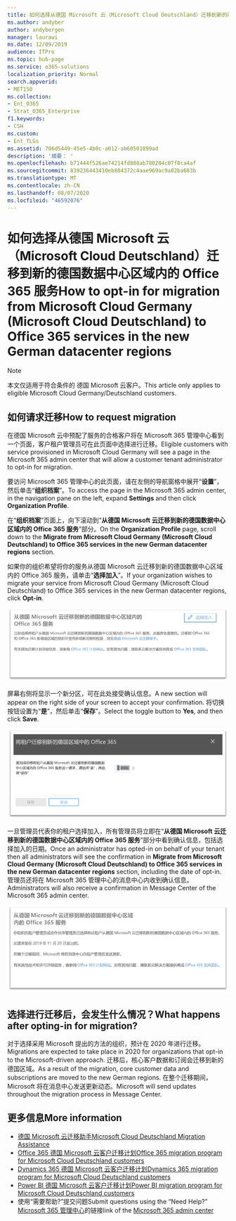 ```yaml
---
title: 如何选择从德国 Microsoft 云（Microsoft Cloud Deutschland）迁移到新的德国数据中心区域内的 Office 365 服务
ms.author: andyber
author: andybergen
manager: laurawi
ms.date: 12/09/2019
audience: ITPro
ms.topic: hub-page
ms.service: o365-solutions
localization_priority: Normal
search.appverid:
- MET150
ms.collection:
- Ent_O365
- Strat_O365_Enterprise
f1.keywords:
- CSH
ms.custom:
- Ent_TLGs
ms.assetid: 706d5449-45e5-4b0c-a012-ab60501899ad
description: '摘要： '
ms.openlocfilehash: b71444f526ae74214fd888ab780204c07f8ca4af
ms.sourcegitcommit: 839236443410eb804372c4aae969ac9a82ba683b
ms.translationtype: MT
ms.contentlocale: zh-CN
ms.lasthandoff: 08/07/2020
ms.locfileid: "46592076"
---
```

# <a name="how-to-opt-in-for-migration-from-microsoft-cloud-germany-microsoft-cloud-deutschland-to-office-365-services-in-the-new-german-datacenter-regions"></a><span data-ttu-id="edcc1-103">如何选择从德国 Microsoft 云（Microsoft Cloud Deutschland）迁移到新的德国数据中心区域内的 Office 365 服务</span><span class="sxs-lookup"><span data-stu-id="edcc1-103">How to opt-in for migration from Microsoft Cloud Germany (Microsoft Cloud Deutschland) to Office 365 services in the new German datacenter regions</span></span>

>[!Note]
><span data-ttu-id="edcc1-104">本文仅适用于符合条件的 德国 Microsoft 云客户。</span><span class="sxs-lookup"><span data-stu-id="edcc1-104">This article only applies to eligible Microsoft Cloud Germany/Deutschland customers.</span></span>
>

## <a name="how-to-request-migration"></a><span data-ttu-id="edcc1-105">如何请求迁移</span><span class="sxs-lookup"><span data-stu-id="edcc1-105">How to request migration</span></span>

<span data-ttu-id="edcc1-106">在德国 Microsoft 云中预配了服务的合格客户将在 Microsoft 365 管理中心看到一个页面，客户租户管理员可在此页面中选择进行迁移。</span><span class="sxs-lookup"><span data-stu-id="edcc1-106">Eligible customers with service provisioned in Microsoft Cloud Germany will see a page in the Microsoft 365 admin center that will allow a customer tenant administrator to opt-in for migration.</span></span>

<span data-ttu-id="edcc1-107">要访问 Microsoft 365 管理中心的此页面，请在左侧的导航窗格中展开“**设置**”，然后单击“**组织档案**”。</span><span class="sxs-lookup"><span data-stu-id="edcc1-107">To access the page in the Microsoft 365 admin center, in the navigation pane on the left, expand **Settings** and then click **Organization Profile**.</span></span>

<span data-ttu-id="edcc1-108">在“**组织档案**”页面上，向下滚动到“**从德国 Microsoft 云迁移到新的德国数据中心区域内的 Office 365 服务**”部分。</span><span class="sxs-lookup"><span data-stu-id="edcc1-108">On the **Organization Profile** page, scroll down to the **Migrate from Microsoft Cloud Germany (Microsoft Cloud Deutschland) to Office 365 services in the new German datacenter regions** section.</span></span>

<span data-ttu-id="edcc1-109">如果你的组织希望将你的服务从德国 Microsoft 云迁移到新的德国数据中心区域内的 Office 365 服务，请单击“**选择加入**”。</span><span class="sxs-lookup"><span data-stu-id="edcc1-109">If your organization wishes to migrate your service from Microsoft Cloud Germany (Microsoft Cloud Deutschland) to Office 365 services in the new German datacenter regions, click **Opt-in**.</span></span>
 
![“选择加入”简介](./media/ms-cloud-germany-migration-opt-in/tenant-migration.png)

<span data-ttu-id="edcc1-111">屏幕右侧将显示一个新分区，可在此处接受确认信息。</span><span class="sxs-lookup"><span data-stu-id="edcc1-111">A new section will appear on the right side of your screen to accept your confirmation.</span></span> <span data-ttu-id="edcc1-112">将切换按钮设置为“**是**”，然后单击“**保存**”。</span><span class="sxs-lookup"><span data-stu-id="edcc1-112">Select the toggle button to **Yes**, and then click **Save**.</span></span>
 
![接受“选择加入”](./media/ms-cloud-germany-migration-opt-in/tenant-migration-new-regions.png)

<span data-ttu-id="edcc1-114">一旦管理员代表你的租户选择加入，所有管理员将立即在“**从德国 Microsoft 云迁移到新的德国数据中心区域内的 Office 365 服务**”部分中看到确认信息，包括选择加入的日期。</span><span class="sxs-lookup"><span data-stu-id="edcc1-114">Once an administrator has opted-in on behalf of your tenant then all administrators will see the confirmation in **Migrate from Microsoft Cloud Germany (Microsoft Cloud Deutschland) to Office 365 services in the new German datacenter regions** section, including the date of opt-in.</span></span> <span data-ttu-id="edcc1-115">管理员还将在 Microsoft 365 管理中心的消息中心内收到确认信息。</span><span class="sxs-lookup"><span data-stu-id="edcc1-115">Administrators will also receive a confirmation in Message Center of the Microsoft 365 admin center.</span></span> 
 
![确认“选择加入”](./media/ms-cloud-germany-migration-opt-in/tenant-migration2.png)

## <a name="what-happens-after-opting-in-for-migration"></a><span data-ttu-id="edcc1-117">选择进行迁移后，会发生什么情况？</span><span class="sxs-lookup"><span data-stu-id="edcc1-117">What happens after opting-in for migration?</span></span>

<span data-ttu-id="edcc1-118">对于选择采用 Microsoft 提出的方法的组织，预计在 2020 年进行迁移。</span><span class="sxs-lookup"><span data-stu-id="edcc1-118">Migrations are expected to take place in 2020 for organizations that opt-in to the Microsoft-driven approach.</span></span>  <span data-ttu-id="edcc1-119">迁移后，核心客户数据和订阅会迁移到新的德国区域。</span><span class="sxs-lookup"><span data-stu-id="edcc1-119">As a result of the migration, core customer data and subscriptions are moved to the new German regions.</span></span>  <span data-ttu-id="edcc1-120">在整个迁移期间，Microsoft 将在消息中心发送更新动态。</span><span class="sxs-lookup"><span data-stu-id="edcc1-120">Microsoft will send updates throughout the migration process in Message Center.</span></span>

## <a name="more-information"></a><span data-ttu-id="edcc1-121">更多信息</span><span class="sxs-lookup"><span data-stu-id="edcc1-121">More information</span></span>

- [<span data-ttu-id="edcc1-122">德国 Microsoft 云迁移助手</span><span class="sxs-lookup"><span data-stu-id="edcc1-122">Microsoft Cloud Deutschland Migration Assistance</span></span>](https://aka.ms/germanymigrateassist)
- [<span data-ttu-id="edcc1-123">Office 365 德国 Microsoft 云客户迁移计划</span><span class="sxs-lookup"><span data-stu-id="edcc1-123">Office 365 migration program for Microsoft Cloud Deutschland customers</span></span>](https://aka.ms/office365germanymove)
- [<span data-ttu-id="edcc1-124">Dynamics 365 德国 Microsoft 云客户迁移计划</span><span class="sxs-lookup"><span data-stu-id="edcc1-124">Dynamics 365 migration program for Microsoft Cloud Deutschland customers</span></span>](https://aka.ms/d365ceoptin)
- [<span data-ttu-id="edcc1-125">Power BI 德国 Microsoft 云客户迁移计划</span><span class="sxs-lookup"><span data-stu-id="edcc1-125">Power BI migration program for Microsoft Cloud Deutschland customers</span></span>](https://aka.ms/pbioptin)
- <span data-ttu-id="edcc1-126">使用“需要帮助?”提交问题</span><span class="sxs-lookup"><span data-stu-id="edcc1-126">Submit questions using the “Need Help?”</span></span> <span data-ttu-id="edcc1-127">[Microsoft 365 管理中心](https://portal.office.de/)的链接</span><span class="sxs-lookup"><span data-stu-id="edcc1-127">link of the [Microsoft 365 admin center](https://portal.office.de/)</span></span>
